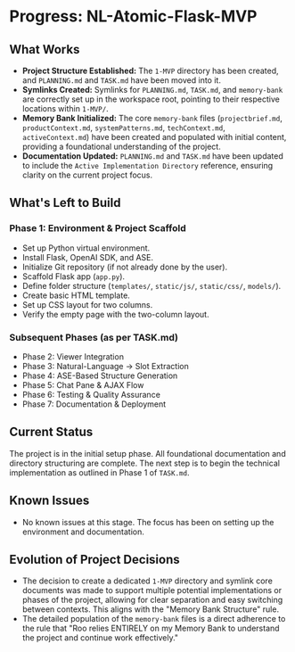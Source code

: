# Progress: NL-Atomic-Flask-MVP

## What Works
- **Project Structure Established:** The `1-MVP` directory has been created, and `PLANNING.md` and `TASK.md` have been moved into it.
- **Symlinks Created:** Symlinks for `PLANNING.md`, `TASK.md`, and `memory-bank` are correctly set up in the workspace root, pointing to their respective locations within `1-MVP/`.
- **Memory Bank Initialized:** The core `memory-bank` files (`projectbrief.md`, `productContext.md`, `systemPatterns.md`, `techContext.md`, `activeContext.md`) have been created and populated with initial content, providing a foundational understanding of the project.
- **Documentation Updated:** `PLANNING.md` and `TASK.md` have been updated to include the `Active Implementation Directory` reference, ensuring clarity on the current project focus.

## What's Left to Build

### Phase 1: Environment & Project Scaffold
- Set up Python virtual environment.
- Install Flask, OpenAI SDK, and ASE.
- Initialize Git repository (if not already done by the user).
- Scaffold Flask app (`app.py`).
- Define folder structure (`templates/`, `static/js/`, `static/css/`, `models/`).
- Create basic HTML template.
- Set up CSS layout for two columns.
- Verify the empty page with the two-column layout.

### Subsequent Phases (as per TASK.md)
- Phase 2: Viewer Integration
- Phase 3: Natural-Language → Slot Extraction
- Phase 4: ASE-Based Structure Generation
- Phase 5: Chat Pane & AJAX Flow
- Phase 6: Testing & Quality Assurance
- Phase 7: Documentation & Deployment

## Current Status
The project is in the initial setup phase. All foundational documentation and directory structuring are complete. The next step is to begin the technical implementation as outlined in Phase 1 of `TASK.md`.

## Known Issues
- No known issues at this stage. The focus has been on setting up the environment and documentation.

## Evolution of Project Decisions
- The decision to create a dedicated `1-MVP` directory and symlink core documents was made to support multiple potential implementations or phases of the project, allowing for clear separation and easy switching between contexts. This aligns with the "Memory Bank Structure" rule.
- The detailed population of the `memory-bank` files is a direct adherence to the rule that "Roo relies ENTIRELY on my Memory Bank to understand the project and continue work effectively."